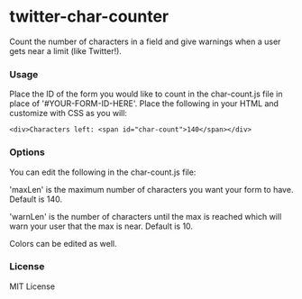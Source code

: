 twitter-char-counter
====================

Count the number of characters in a field and give warnings when a user gets near a limit (like Twitter!).

### Usage

Place the ID of the form you would like to count in the char-count.js file in place of '#YOUR-FORM-ID-HERE'. Place the following in your HTML and customize with CSS as you will:

    <div>Characters left: <span id="char-count">140</span></div>
    
### Options
You can edit the following in the char-count.js file:

'maxLen' is the maximum number of characters you want your form to have. Default is 140.

'warnLen' is the number of characters until the max is reached which will warn your user that the max is near. Default is 10.

Colors can be edited as well.

### License
MIT License

